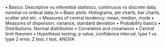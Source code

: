 ▪ Basics: Descriptive vs inferential statistics, continuous vs discrete data, nominal vs ordinal data /n
▪ Basic plots: Histograms, pie charts, bar charts, scatter plot etc. 
▪ Measures of central tendency: mean, median, mode 
▪ Measures of dispersion: variance, standard deviation 
▪ Probability basics 
▪ Distributions: Normal distribution 
▪ Correlation and covariance 
▪ Central limit theorem 
▪ Hypothesis testing: p value, confidence interval, type 1 vs type 2 error, Z test, t test, ANOVA 
